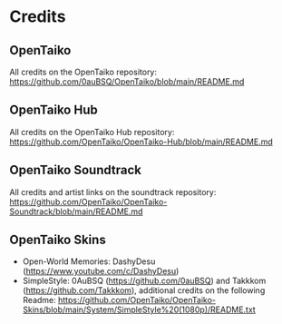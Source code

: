 # Credits

## OpenTaiko

All credits on the OpenTaiko repository:  
https://github.com/0auBSQ/OpenTaiko/blob/main/README.md



## OpenTaiko Hub
All credits on the OpenTaiko Hub repository:  
https://github.com/OpenTaiko/OpenTaiko-Hub/blob/main/README.md



## OpenTaiko Soundtrack
All credits and artist links on the soundtrack repository:  
https://github.com/OpenTaiko/OpenTaiko-Soundtrack/blob/main/README.md



## OpenTaiko Skins
- Open-World Memories: DashyDesu (https://www.youtube.com/c/DashyDesu)
- SimpleStyle: 0AuBSQ (https://github.com/0auBSQ) and Takkkom (https://github.com/Takkkom), additional credits on the following Readme: https://github.com/OpenTaiko/OpenTaiko-Skins/blob/main/System/SimpleStyle%20(1080p)/README.txt




